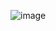 ![image](https://user-images.githubusercontent.com/28646710/128482863-dda3f5ed-e613-4949-aaef-d239a4f7082a.png)
